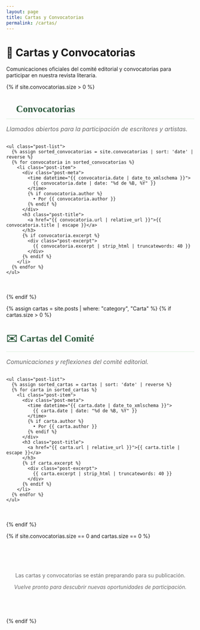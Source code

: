 ```yaml
---
layout: page
title: Cartas y Convocatorias
permalink: /cartas/
---
```


<div class="category-header">
  <h1>📧 Cartas y Convocatorias</h1>
  <p class="category-description">
    Comunicaciones oficiales del comité editorial y convocatorias 
    para participar en nuestra revista literaria.
  </p>
</div>

<!-- Convocatorias from new collection -->
{% if site.convocatorias.size > 0 %}
  <section class="content-section">
    <h2>🎯 Convocatorias</h2>
    <p class="section-description">Llamados abiertos para la participación de escritores y artistas.</p>
    
    <ul class="post-list">
      {% assign sorted_convocatorias = site.convocatorias | sort: 'date' | reverse %}
      {% for convocatoria in sorted_convocatorias %}
        <li class="post-item">
          <div class="post-meta">
            <time datetime="{{ convocatoria.date | date_to_xmlschema }}">
              {{ convocatoria.date | date: "%d de %B, %Y" }}
            </time>
            {% if convocatoria.author %}
              • Por {{ convocatoria.author }}
            {% endif %}
          </div>
          <h3 class="post-title">
            <a href="{{ convocatoria.url | relative_url }}">{{ convocatoria.title | escape }}</a>
          </h3>
          {% if convocatoria.excerpt %}
            <div class="post-excerpt">
              {{ convocatoria.excerpt | strip_html | truncatewords: 40 }}
            </div>
          {% endif %}
        </li>
      {% endfor %}
    </ul>
  </section>
{% endif %}

<!-- Cartas from _posts (if any remain) -->
{% assign cartas = site.posts | where: "category", "Carta" %}
{% if cartas.size > 0 %}
  <section class="content-section">
    <h2>✉️ Cartas del Comité</h2>
    <p class="section-description">Comunicaciones y reflexiones del comité editorial.</p>
    
    <ul class="post-list">
      {% assign sorted_cartas = cartas | sort: 'date' | reverse %}
      {% for carta in sorted_cartas %}
        <li class="post-item">
          <div class="post-meta">
            <time datetime="{{ carta.date | date_to_xmlschema }}">
              {{ carta.date | date: "%d de %B, %Y" }}
            </time>
            {% if carta.author %}
              • Por {{ carta.author }}
            {% endif %}
          </div>
          <h3 class="post-title">
            <a href="{{ carta.url | relative_url }}">{{ carta.title | escape }}</a>
          </h3>
          {% if carta.excerpt %}
            <div class="post-excerpt">
              {{ carta.excerpt | strip_html | truncatewords: 40 }}
            </div>
          {% endif %}
        </li>
      {% endfor %}
    </ul>
  </section>
{% endif %}

<!-- If no content exists -->
{% if site.convocatorias.size == 0 and cartas.size == 0 %}
  <div style="text-align: center; padding: 60px 20px; color: #666;">
    <p>Las cartas y convocatorias se están preparando para su publicación.</p>
    <p><em>Vuelve pronto para descubrir nuevas oportunidades de participación.</em></p>
  </div>
{% endif %}

<style>
.content-section {
  margin-bottom: 50px;
}

.content-section h2 {
  font-family: 'Crimson Text', serif;
  color: #2d5a3d;
  font-size: 1.6rem;
  margin-bottom: 10px;
  border-bottom: 2px solid #e8f5e8;
  padding-bottom: 10px;
}

.section-description {
  color: #666;
  font-style: italic;
  margin-bottom: 30px;
  font-size: 1rem;
}

.decorative-flourish {
  text-align: center;
  color: #4a7c59;
  font-size: 1.5rem;
  margin: 40px 0;
}

.decorative-flourish::before {
  content: "❦ ❦ ❦";
}
</style>
